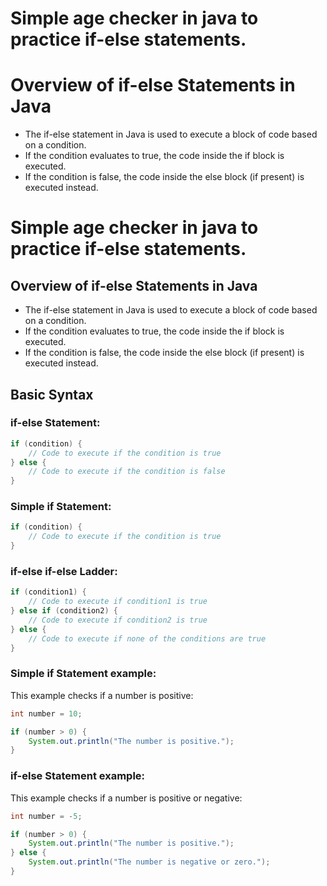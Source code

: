 # Simple age checker in java to practice if-else statements.

# Overview of if-else Statements in Java
- The if-else statement in Java is used to execute a block of code based on a condition.
- If the condition evaluates to true, the code inside the if block is executed.
- If the condition is false, the code inside the else block (if present) is executed instead.

# Simple age checker in java to practice if-else statements.

## Overview of if-else Statements in Java
- The if-else statement in Java is used to execute a block of code based on a condition.
- If the condition evaluates to true, the code inside the if block is executed.
- If the condition is false, the code inside the else block (if present) is executed instead.

## Basic Syntax

### if-else Statement:
```java
if (condition) {
    // Code to execute if the condition is true
} else {
    // Code to execute if the condition is false
}
```

### Simple if Statement:
```java
if (condition) {
    // Code to execute if the condition is true
}
```

### if-else if-else Ladder:
```java
if (condition1) {
    // Code to execute if condition1 is true
} else if (condition2) {
    // Code to execute if condition2 is true
} else {
    // Code to execute if none of the conditions are true
}
```

### Simple if Statement example: 
This example checks if a number is positive:
```java
int number = 10;

if (number > 0) {
    System.out.println("The number is positive.");
}
```

### if-else Statement example:
This example checks if a number is positive or negative:
```java
int number = -5;

if (number > 0) {
    System.out.println("The number is positive.");
} else {
    System.out.println("The number is negative or zero.");
}
```
